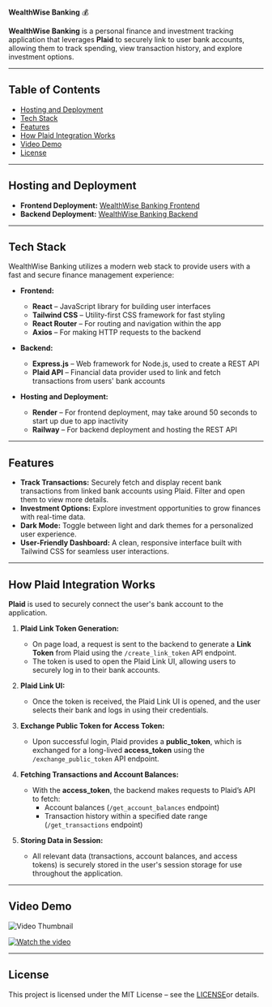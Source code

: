 **WealthWise Banking** 💰

**WealthWise Banking** is a personal finance and investment tracking application that leverages **Plaid** to securely link to user bank accounts, allowing them to track spending, view transaction history, and explore investment options.

---

## **Table of Contents**
- [Hosting and Deployment](#hosting-and-deployment)
- [Tech Stack](#tech-stack)
- [Features](#features)
- [How Plaid Integration Works](#how-plaid-integration-works)
- [Video Demo](#video-demo)
- [License](#license)

---

## **Hosting and Deployment**
- **Frontend Deployment:** [WealthWise Banking Frontend](https://wealthwise-banking-client.onrender.com)
- **Backend Deployment:** [WealthWise Banking Backend](https://wealthwise-banking-server-production.up.railway.app)

---

## **Tech Stack**
WealthWise Banking utilizes a modern web stack to provide users with a fast and secure finance management experience:

- **Frontend:**
  - **React** – JavaScript library for building user interfaces
  - **Tailwind CSS** – Utility-first CSS framework for fast styling
  - **React Router** – For routing and navigation within the app
  - **Axios** – For making HTTP requests to the backend

- **Backend:**
  - **Express.js** – Web framework for Node.js, used to create a REST API
  - **Plaid API** – Financial data provider used to link and fetch transactions from users' bank accounts

- **Hosting and Deployment:**
  - **Render** – For frontend deployment, may take around 50 seconds to start up due to app inactivity
  - **Railway** – For backend deployment and hosting the REST API

---

## **Features**
- **Track Transactions:** Securely fetch and display recent bank transactions from linked bank accounts using Plaid. Filter and open them to view more details.
- **Investment Options:** Explore investment opportunities to grow finances with real-time data.
- **Dark Mode:** Toggle between light and dark themes for a personalized user experience.
- **User-Friendly Dashboard:** A clean, responsive interface built with Tailwind CSS for seamless user interactions.

---

## **How Plaid Integration Works**

**Plaid** is used to securely connect the user's bank account to the application.

1. **Plaid Link Token Generation:**
   - On page load, a request is sent to the backend to generate a **Link Token** from Plaid using the `/create_link_token` API endpoint.
   - The token is used to open the Plaid Link UI, allowing users to securely log in to their bank accounts.

2. **Plaid Link UI:**
   - Once the token is received, the Plaid Link UI is opened, and the user selects their bank and logs in using their credentials.
   
3. **Exchange Public Token for Access Token:**
   - Upon successful login, Plaid provides a **public_token**, which is exchanged for a long-lived **access_token** using the `/exchange_public_token` API endpoint.
   
4. **Fetching Transactions and Account Balances:**
   - With the **access_token**, the backend makes requests to Plaid’s API to fetch:
     - Account balances (`/get_account_balances` endpoint)
     - Transaction history within a specified date range (`/get_transactions` endpoint)

5. **Storing Data in Session:**
   - All relevant data (transactions, account balances, and access tokens) is securely stored in the user's session storage for use throughout the application.

---

## **Video Demo**

![Video Thumbnail](https://cdn.loom.com/sessions/thumbnails/d21089e023eb44e79f3d55ddad0b393f-with-play.gif)

[![Watch the video](https://cdn.loom.com/sessions/thumbnails/d21089e023eb44e79f3d55ddad0b393f-with-play.gif)](https://www.loom.com/embed/d21089e023eb44e79f3d55ddad0b393f?sid=5370730b-b8d5-4d76-a986-a1d9ab57c354)

---

## **License**

This project is licensed under the MIT License – see the [LICENSE](LICENSE)or details.

